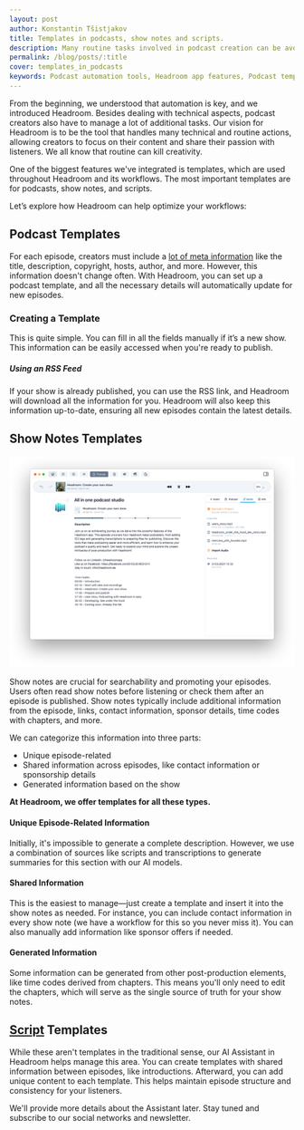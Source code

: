 ```yaml
---
layout: post
author: Konstantin Tšistjakov
title: Templates in podcasts, show notes and scripts.
description: Many routine tasks involved in podcast creation can be avoided with Headroom. Use templates for ID3 tags, show note segments, or even scripts.
permalink: /blog/posts/:title
cover: templates_in_podcasts
keywords: Podcast automation tools, Headroom app features, Podcast templates, Show notes templates, Podcast workflow optimization, ID3 tags for podcasts, Podcast episode metadata, Podcast scripting templates, Automate podcast production, Best podcasting software, How to create show notes, Podcast AI assistant, Podcast RSS feed integration, Streamline podcast creation, Podcast content management
---
```


From the beginning, we understood that automation is key, and we introduced Headroom. Besides dealing with technical aspects, podcast creators also have to manage a lot of additional tasks. Our vision for Headroom is to be the tool that handles many technical and routine actions, allowing creators to focus on their content and share their passion with listeners. We all know that routine can kill creativity.

One of the biggest features we've integrated is templates, which are used throughout Headroom and its workflows. The most important templates are for podcasts, show notes, and scripts.

Let’s explore how Headroom can help optimize your workflows:

## Podcast Templates

For each episode, creators must include a [lot of meta information](/blog/posts/id3_tags_in_mp3_file) like the title, description, copyright, hosts, author, and more. However, this information doesn't change often. With Headroom, you can set up a podcast template, and all the necessary details will automatically update for new episodes.

### Creating a Template

This is quite simple. You can fill in all the fields manually if it’s a new show. This information can be easily accessed when you're ready to publish.

##### Using an RSS Feed
If your show is already published, you can use the RSS link, and Headroom will download all the information for you. Headroom will also keep this information up-to-date, ensuring all new episodes contain the latest details.

## Show Notes Templates

![](/images/blog/posts/headroom_main_interface.png)

Show notes are crucial for searchability and promoting your episodes. Users often read show notes before listening or check them after an episode is published. Show notes typically include additional information from the episode, links, contact information, sponsor details, time codes with chapters, and more.

We can categorize this information into three parts:

- Unique episode-related
- Shared information across episodes, like contact information or sponsorship details
- Generated information based on the show


**At Headroom, we offer templates for all these types.**

#### Unique Episode-Related Information
Initially, it's impossible to generate a complete description. However, we use a combination of sources like scripts and transcriptions to generate summaries for this section with our AI models.

#### Shared Information
This is the easiest to manage—just create a template and insert it into the show notes as needed. For instance, you can include contact information in every show note (we have a workflow for this so you never miss it). You can also manually add information like sponsor offers if needed.

#### Generated Information
Some information can be generated from other post-production elements, like time codes derived from chapters. This means you'll only need to edit the chapters, which will serve as the single source of truth for your show notes.

## [Script](/blog/posts/scripting_in_the_headroom) Templates

While these aren't templates in the traditional sense, our AI Assistant in Headroom helps manage this area. You can create templates with shared information between episodes, like introductions. Afterward, you can add unique content to each template. This helps maintain episode structure and consistency for your listeners.

We'll provide more details about the Assistant later. Stay tuned and subscribe to our social networks and newsletter.
